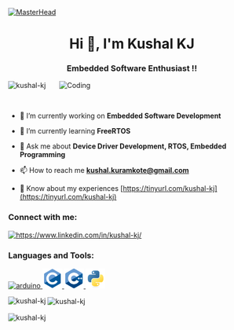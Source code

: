 [![MasterHead](https://www.electronicsforu.com/wp-contents/uploads/2016/07/1743079040.jpg)](https://codegrills.in)
<h1 align="center">Hi 👋, I'm Kushal KJ</h1>
<h3 align="center">Embedded Software Enthusiast !!</h3>
<img align="right" alt="Coding" width="400" src="https://media.tenor.com/rePDfDWO3XoAAAAd/hacking.gif">

<p align="left"> <img src="https://komarev.com/ghpvc/?username=kushal-kj&label=Profile%20views&color=0e75b6&style=flat" alt="kushal-kj" /> </p>

<p align="left"> <a href="https://twitter.com/" target="blank"><img src="https://img.shields.io/twitter/follow/?logo=twitter&style=for-the-badge" alt="" /></a> </p>

- 🔭 I’m currently working on **Embedded Software Development**

- 🌱 I’m currently learning **FreeRTOS**

- 💬 Ask me about **Device Driver Development, RTOS, Embedded Programming**

- 📫 How to reach me **kushal.kuramkote@gmail.com**

- 📄 Know about my experiences [https://tinyurl.com/kushal-kj](https://tinyurl.com/kushal-kj)

<h3 align="left">Connect with me:</h3>
<p align="left">
<a href="https://linkedin.com/in/https://www.linkedin.com/in/kushal-kj/" target="blank"><img align="center" src="https://raw.githubusercontent.com/rahuldkjain/github-profile-readme-generator/master/src/images/icons/Social/linked-in-alt.svg" alt="https://www.linkedin.com/in/kushal-kj/" height="30" width="40" /></a>
</p>

<h3 align="left">Languages and Tools:</h3>
<p align="left"> <a href="https://www.arduino.cc/" target="_blank" rel="noreferrer"> <img src="https://cdn.worldvectorlogo.com/logos/arduino-1.svg" alt="arduino" width="40" height="40"/> </a> <a href="https://www.cprogramming.com/" target="_blank" rel="noreferrer"> <img src="https://raw.githubusercontent.com/devicons/devicon/master/icons/c/c-original.svg" alt="c" width="40" height="40"/> </a> <a href="https://www.w3schools.com/cpp/" target="_blank" rel="noreferrer"> <img src="https://raw.githubusercontent.com/devicons/devicon/master/icons/cplusplus/cplusplus-original.svg" alt="cplusplus" width="40" height="40"/> </a> <a href="https://www.python.org" target="_blank" rel="noreferrer"> <img src="https://raw.githubusercontent.com/devicons/devicon/master/icons/python/python-original.svg" alt="python" width="40" height="40"/> </a> </p>

<p><img align="left" src="https://github-readme-stats.vercel.app/api/top-langs?username=kushal-kj&show_icons=true&locale=en&layout=compact" alt="kushal-kj" /></p>

<p>&nbsp;<img align="center" src="https://github-readme-stats.vercel.app/api?username=kushal-kj&show_icons=true&locale=en" alt="kushal-kj" /></p>

<p><img align="center" src="https://github-readme-streak-stats.herokuapp.com/?user=kushal-kj&" alt="kushal-kj" /></p>
